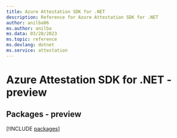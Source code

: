 ```yaml
---
title: Azure Attestation SDK for .NET
description: Reference for Azure Attestation SDK for .NET
author: anilba06
ms.author: anilba
ms.data: 03/28/2023
ms.topic: reference
ms.devlang: dotnet
ms.service: attestation
---
```

# Azure Attestation SDK for .NET - preview
## Packages - preview
[!INCLUDE [packages](attestation-index.md)]